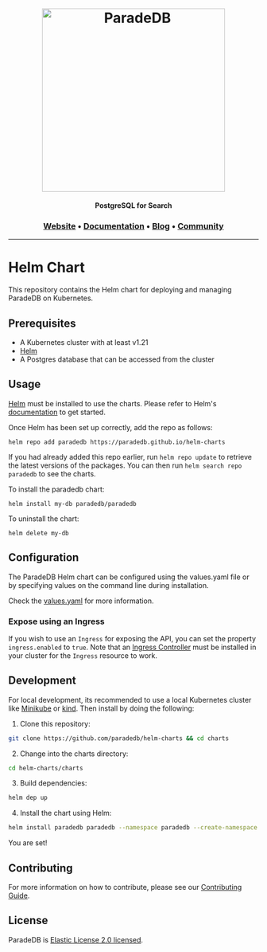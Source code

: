 <h1 align="center">
  <img src="https://raw.githubusercontent.com/paradedb/paradedb/dev/docs/logo/readme.svg" alt="ParadeDB" width="368px"></a>
<br>
</h1>

<p align="center">
    <b>PostgreSQL for Search</b> <br />
</p>

<h3 align="center">
  <a href="https://paradedb.com">Website</a> &bull;
  <a href="https://docs.paradedb.com">Documentation</a> &bull;
  <a href="https://paradedb.com/blog">Blog</a> &bull;
  <a href="https://join.slack.com/t/paradedbcommunity/shared_invite/zt-217mordsh-ielS6BiZf7VW3rqKBFgAlQ">Community</a>
</h3>

---

# Helm Chart

This repository contains the Helm chart for deploying and managing ParadeDB
on Kubernetes.

## Prerequisites

- A Kubernetes cluster with at least v1.21
- [Helm](https://helm.sh/)
- A Postgres database that can be accessed from the cluster

## Usage

[Helm](https://helm.sh) must be installed to use the charts. Please refer to
Helm's [documentation](https://helm.sh/docs) to get started.

Once Helm has been set up correctly, add the repo as follows:

    helm repo add paradedb https://paradedb.github.io/helm-charts

If you had already added this repo earlier, run `helm repo update` to retrieve
the latest versions of the packages. You can then run `helm search repo paradedb`
to see the charts.

To install the paradedb chart:

    helm install my-db paradedb/paradedb

To uninstall the chart:

    helm delete my-db

## Configuration

The ParadeDB Helm chart can be configured using the values.yaml
file or by specifying values on the command line during installation.

Check the
[values.yaml](https://github.com/getretake/charts/blob/06da7e5bb48fd1cbb33b96809bfd1f4e005582ef/search/values.yaml)
for more information.

### Expose using an Ingress

If you wish to use an `Ingress` for exposing the API, you can set the property
`ingress.enabled` to `true`. Note that an
[Ingress Controller](https://kubernetes.io/docs/concepts/services-networking/ingress-controllers/)
must be installed in your cluster for the `Ingress` resource to work.

## Development

For local development, its recommended to use a local Kubernetes cluster like
[Minikube](https://minikube.sigs.k8s.io/docs/) or
[kind](https://kind.sigs.k8s.io/). Then install by doing the following:

1. Clone this repository:

```bash
git clone https://github.com/paradedb/helm-charts && cd charts
```

2. Change into the charts directory:

```bash
cd helm-charts/charts
```

3. Build dependencies:

```bash
helm dep up
```

4. Install the chart using Helm:

```bash
helm install paradedb paradedb --namespace paradedb --create-namespace
```

You are set!

## Contributing

For more information on how to contribute, please see our
[Contributing Guide](CONTRIBUTING.md).

## License

ParadeDB is [Elastic License 2.0 licensed](LICENSE).
